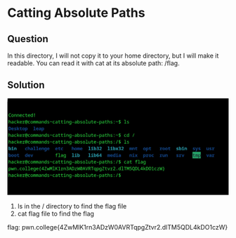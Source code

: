 # Catting Absolute Paths
## Question
In this directory, I will not copy it to your home directory, but I will make it readable. You can read it with cat at its absolute path: /flag.


## Solution
![](./images/2.jpg)
1. ls in the / directory to find the flag file
2. cat flag file to find the flag

flag: pwn.college{4ZwMlK1rn3ADzW0AVRTqpgZtvr2.dlTM5QDL4kDO1czW}
